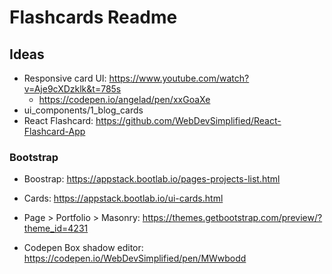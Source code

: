 # Flashcards Readme

## Ideas

- Responsive card UI: https://www.youtube.com/watch?v=Aje9cXDzklk&t=785s
  - https://codepen.io/angelad/pen/xxGoaXe
- ui_components/1_blog_cards
- React Flashcard: https://github.com/WebDevSimplified/React-Flashcard-App

### Bootstrap

- Boostrap: https://appstack.bootlab.io/pages-projects-list.html
- Cards: https://appstack.bootlab.io/ui-cards.html

- Page > Portfolio > Masonry: https://themes.getbootstrap.com/preview/?theme_id=4231

* Codepen Box shadow editor: https://codepen.io/WebDevSimplified/pen/MWwbodd

